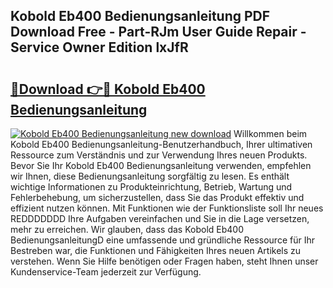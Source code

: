 ## Kobold Eb400 Bedienungsanleitung PDF Download Free - Part-RJm User Guide Repair - Service Owner Edition lxJfR

# <h2><a href="http://df1977.blite.top/?on=Kobold+Eb400+Bedienungsanleitung">🔗Download 👉🔴 Kobold Eb400 Bedienungsanleitung</a></h2>

[![Kobold Eb400 Bedienungsanleitung new download](https://i.imgur.com/lujVjoI.png)](http://df1977.blite.top/?on=Kobold+Eb400+Bedienungsanleitung)
Willkommen beim Kobold Eb400 Bedienungsanleitung-Benutzerhandbuch, Ihrer ultimativen Ressource zum Verständnis und zur Verwendung Ihres neuen Produkts. Bevor Sie Ihr Kobold Eb400 Bedienungsanleitung verwenden, empfehlen wir Ihnen, diese Bedienungsanleitung sorgfältig zu lesen. Es enthält wichtige Informationen zu Produkteinrichtung, Betrieb, Wartung und Fehlerbehebung, um sicherzustellen, dass Sie das Produkt effektiv und effizient nutzen können. Mit Funktionen wie der Funktionsliste soll Ihr neues REDDDDDDD Ihre Aufgaben vereinfachen und Sie in die Lage versetzen, mehr zu erreichen. Wir glauben, dass das Kobold Eb400 BedienungsanleitungD eine umfassende und gründliche Ressource für Ihr Bestreben war, die Funktionen und Fähigkeiten Ihres neuen Artikels zu verstehen. Wenn Sie Hilfe benötigen oder Fragen haben, steht Ihnen unser Kundenservice-Team jederzeit zur Verfügung.
